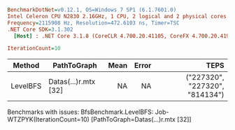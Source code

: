 ``` ini

BenchmarkDotNet=v0.12.1, OS=Windows 7 SP1 (6.1.7601.0)
Intel Celeron CPU N2830 2.16GHz, 1 CPU, 2 logical and 2 physical cores
Frequency=2115908 Hz, Resolution=472.6103 ns, Timer=TSC
.NET Core SDK=3.1.302
  [Host] : .NET Core 3.1.8 (CoreCLR 4.700.20.41105, CoreFX 4.700.20.41903), X64 RyuJIT DEBUG

IterationCount=10  

```
|   Method |          PathToGraph | Mean | Error |                           TEPS |
|--------- |--------------------- |-----:|------:|-------------------------------:|
| LevelBFS | Datas(...)r.mtx [32] |   NA |    NA | (&quot;227320&quot;, &quot;227320&quot;, &quot;814134&quot;) |

Benchmarks with issues:
  BfsBenchmark.LevelBFS: Job-WTZPYK(IterationCount=10) [PathToGraph=Datas(...)r.mtx [32]]
